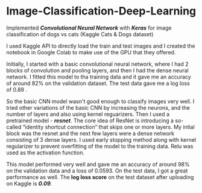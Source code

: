 # Image-Classification-Deep-Learning
Implemented ***Convolutional Neural Network*** with ***Keras*** for image classification of dogs vs cats (Kaggle Cats &amp; Dogs dataset)

I used Kaggle API to directly load the train and test images and I created the notebook in Google Colab to make use of the GPU that they offered.

Initially, I started with a basic convolutional neural network, where I had 2 blocks of convolution and pooling layers, and then I had the dense neural network. I fitted this model to tha training data and it gave me an accuracy of around 82% on the validation dataset. The test data gave me a log loss of 0.89 .

So the basic CNN model wasn't good enough to classify images very well. I tried other variations of the basic CNN by increasing the neurons, and the number of layers and also using kernel reguarizers. Then I used a pretrained model - ***resnet***. The core idea of ResNet is introducing a so-called “identity shortcut connection” that skips one or more layers. My intial block was the resnet and the next few layers were a dense network consisting of 3 dense layers. I used early stopping method along with kernel regularizer to prevent overfitting of the model to the training data. Relu was used as the activation function.

This model performed very well and gave me an accuracy of around 98% on the validation data and a loss of 0.0593. On the test data, I got a great performance as well. The **log loss score** on the test dataset after uploading on Kaggle is ***0.09***.
